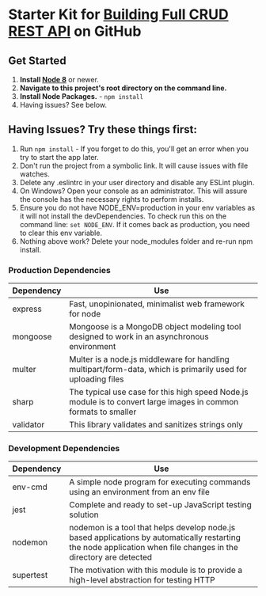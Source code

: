 # Starter Kit for [Building Full CRUD REST API](https://github.com/salmen123/task-manager-api-NodeJS) on GitHub

## Get Started

1. **Install [Node 8](https://nodejs.org)** or newer.
2. **Navigate to this project's root directory on the command line.**
3. **Install Node Packages.** - `npm install`
4. Having issues? See below.

## Having Issues? Try these things first:

1. Run `npm install` - If you forget to do this, you'll get an error when you try to start the app later.
2. Don't run the project from a symbolic link. It will cause issues with file watches.
3. Delete any .eslintrc in your user directory and disable any ESLint plugin.
4. On Windows? Open your console as an administrator. This will assure the console has the necessary rights to perform installs.
5. Ensure you do not have NODE_ENV=production in your env variables as it will not install the devDependencies. To check run this on the command line: `set NODE_ENV`. If it comes back as production, you need to clear this env variable.
6. Nothing above work? Delete your node_modules folder and re-run npm install.

### Production Dependencies

| **Dependency** | **Use**                                                                                                         |
| -------------- | --------------------------------------------------------------------------------------------------------------- |
| express        | Fast, unopinionated, minimalist web framework for node                                                          |
| mongoose       | Mongoose is a MongoDB object modeling tool designed to work in an asynchronous environment                      |
| multer         | Multer is a node.js middleware for handling multipart/form-data, which is primarily used for uploading files    |
| sharp          | The typical use case for this high speed Node.js module is to convert large images in common formats to smaller |
| validator      | This library validates and sanitizes strings only                                                               |

### Development Dependencies

| **Dependency** | **Use**                                                                                                                                                          |
| -------------- | ---------------------------------------------------------------------------------------------------------------------------------------------------------------- |
| env-cmd        | A simple node program for executing commands using an environment from an env file                                                                               |
| jest           | Complete and ready to set-up JavaScript testing solution                                                                                                         |
| nodemon        | nodemon is a tool that helps develop node.js based applications by automatically restarting the node application when file changes in the directory are detected |
| supertest      | The motivation with this module is to provide a high-level abstraction for testing HTTP                                                                          |
